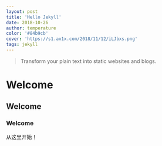 ```yaml
---
layout: post
title: 'Hello Jekyll'
date: 2018-10-26
author: temperature
color: '#84b9cb'
cover: 'https://s1.ax1x.com/2018/11/12/iLJbxs.png'
tags: jekyll 
---
```


> Transform your plain text into static websites and blogs.

# Welcome 

## Welcome

### Welcome

从这里开始！